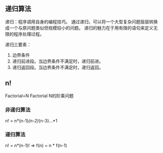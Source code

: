 ## 递归算法
递归：程序调用自身的编程技巧。
通过递归，可以将一个大型复杂问题层层转换成一个与原问题类似但规模较小的问题。
递归的魅力在于用有限的语句来定义无限的程序处理过程。

递归三要素：

1. 边界条件
2. 递归前进段。当边界条件不满足时，递归前进。
3. 递归返回段。当边界条件不满足时，递归返回。

## n!
Factorial=N Factorial N的阶乘问题

### 非递归算法
n! = n*(n-1)*(n-2)*(n-3)...*1

### 递归算法
n! = n*(n-1)! => f(n) = n * f(n-1)